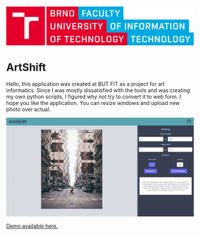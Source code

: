 ![Vut fit logo](doc/vut_fit_logo.png)
# ArtShift
Hello, this application was created at BUT FIT as a project for art informatics. Since I was mostly dissatisfied with the tools and was creating my own python scripts, I figured why not try to convert it to web form. I hope you like the application. You can resize windows and upload new photo over actual.

![Screen](https://raw.githubusercontent.com/sestakp/ArtShift/main/doc/screen.png)

[Demo available here.](https://sestakp.github.io/ArtShift) 